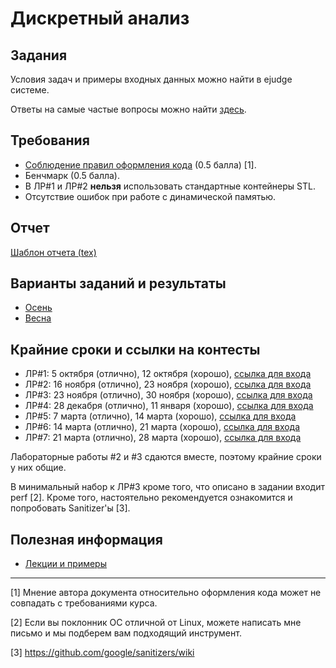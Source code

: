 # Дискретный анализ

## Задания
Условия задач и примеры входных данных можно найти в ejudge системе.

Ответы на самые частые вопросы можно найти [здесь](EJUDGE.md).

## Требования
- [Соблюдение правил оформления кода](HOW-TO-CODE.md) (0.5 балла) [1].
- Бенчмарк (0.5 балла).
- В ЛР#1 и ЛР#2 **нельзя** использовать стандартные контейнеры STL.
- Отсутствие ошибок при работе с динамической памятью.

## Отчет
[Шаблон отчета (tex)](templates/da-report-template-2016.tex)

## Варианты заданий и результаты
* [Осень](2019/AUTUMN.md)
* [Весна](2019/SPRING.md)

## Крайние сроки и ссылки на контесты
* ЛР#1: 5 октября (отлично), 12 октября (хорошо), [ссылка для входа](http://infway.ru:28080/train/2019/da/lab1)
* ЛР#2: 16 ноября (отлично), 23 ноября (хорошо), [ссылка для входа](http://infway.ru:28080/train/2019/da/lab2)
* ЛР#3: 23 ноября (отлично), 30 ноября (хорошо), [ссылка для входа](http://infway.ru:28080/train/2019/da/lab3)
* ЛР#4: 28 декабря (отлично), 11 января (хорошо), [ссылка для входа](http://infway.ru:28080/train/2019/da/lab4)
* ЛР#5: 7 марта (отлично), 14 марта (хорошо), [ссылка для входа](http://infway.ru:28080/train/2019/da/lab5)
* ЛР#6: 14 марта (отлично), 21 марта (хорошо), [ссылка для входа](http://infway.ru:28080/train/2019/da/lab6)
* ЛР#7: 21 марта (отлично), 28 марта (хорошо), [ссылка для входа](http://infway.ru:28080/train/2019/da/lab7)

Лабораторные работы #2 и #3 сдаются вместе, поэтому крайние сроки у них общие.

В минимальный набор к ЛР#3 кроме того, что описано в задании входит perf [2].
Кроме того, настоятельно рекомендуется ознакомится и попробовать Sanitizer'ы [3].

## Полезная информация
- [Лекции и примеры](https://bitbucket.org/nkmakarov/da4students/src)

---
[1] Мнение автора документа относительно оформления кода может не совпадать с требованиями курса.

[2] Если вы поклонник ОС отличной от Linux, можете написать мне письмо и мы подберем вам подходящий инструмент.

[3] https://github.com/google/sanitizers/wiki
